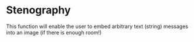 # Stenography
This function will enable the user to embed arbitrary text (string) messages into an image (if there is enough room!)
